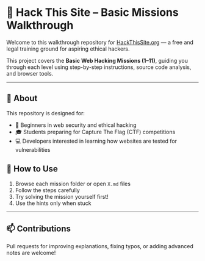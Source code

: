 # 🔐 Hack This Site – Basic Missions Walkthrough

Welcome to this walkthrough repository for [HackThisSite.org](https://www.hackthissite.org) — a free and legal training ground for aspiring ethical hackers.

This project covers the **Basic Web Hacking Missions (1–11)**, guiding you through each level using step-by-step instructions, source code analysis, and browser tools.

---

## 🧠 About

This repository is designed for:

- 🔰 Beginners in web security and ethical hacking
- 🎓 Students preparing for Capture The Flag (CTF) competitions
- 💻 Developers interested in learning how websites are tested for vulnerabilities


## 🚀 How to Use

1. Browse each mission folder or open `X.md` files
2. Follow the steps carefully
3. Try solving the mission yourself first!
4. Use the hints only when stuck

---


## 📫 Contributions

Pull requests for improving explanations, fixing typos, or adding advanced notes are welcome!

